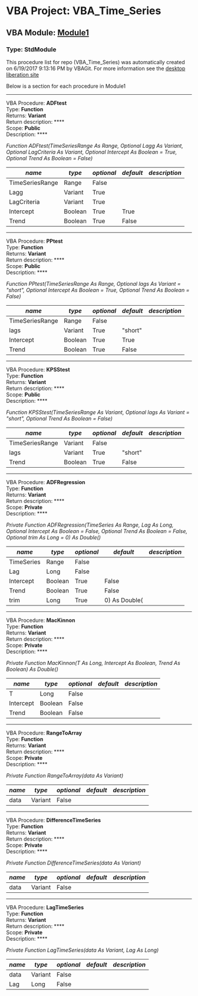 # VBA Project: **VBA_Time_Series**
## VBA Module: **[Module1](/scripts/Module1.vba "source is here")**
### Type: StdModule  

This procedure list for repo (VBA_Time_Series) was automatically created on 6/19/2017 9:13:16 PM by VBAGit.
For more information see the [desktop liberation site](http://ramblings.mcpher.com/Home/excelquirks/drivesdk/gettinggithubready "desktop liberation")

Below is a section for each procedure in Module1

---
VBA Procedure: **ADFtest**  
Type: **Function**  
Returns: **Variant**  
Return description: ****  
Scope: **Public**  
Description: ****  

*Function ADFtest(TimeSeriesRange As Range, Optional Lagg As Variant, Optional LagCriteria As Variant, Optional Intercept As Boolean = True, Optional Trend As Boolean = False)*  

*name*|*type*|*optional*|*default*|*description*
---|---|---|---|---
TimeSeriesRange|Range|False||
Lagg|Variant|True||
LagCriteria|Variant|True||
Intercept|Boolean|True| True|
Trend|Boolean|True| False|


---
VBA Procedure: **PPtest**  
Type: **Function**  
Returns: **Variant**  
Return description: ****  
Scope: **Public**  
Description: ****  

*Function PPtest(TimeSeriesRange As Range, Optional lags As Variant = "short", Optional Intercept As Boolean = True, Optional Trend As Boolean = False)*  

*name*|*type*|*optional*|*default*|*description*
---|---|---|---|---
TimeSeriesRange|Range|False||
lags|Variant|True| "short"|
Intercept|Boolean|True| True|
Trend|Boolean|True| False|


---
VBA Procedure: **KPSStest**  
Type: **Function**  
Returns: **Variant**  
Return description: ****  
Scope: **Public**  
Description: ****  

*Function KPSStest(TimeSeriesRange As Variant, Optional lags As Variant = "short", Optional Trend As Boolean = False)*  

*name*|*type*|*optional*|*default*|*description*
---|---|---|---|---
TimeSeriesRange|Variant|False||
lags|Variant|True| "short"|
Trend|Boolean|True| False|


---
VBA Procedure: **ADFRegression**  
Type: **Function**  
Returns: **Variant**  
Return description: ****  
Scope: **Private**  
Description: ****  

*Private Function ADFRegression(TimeSeries As Range, Lag As Long, Optional Intercept As Boolean = False, Optional Trend As Boolean = False, Optional trim As Long = 0) As Double()*  

*name*|*type*|*optional*|*default*|*description*
---|---|---|---|---
TimeSeries|Range|False||
Lag|Long|False||
Intercept|Boolean|True| False|
Trend|Boolean|True| False|
trim|Long|True| 0) As Double(|


---
VBA Procedure: **MacKinnon**  
Type: **Function**  
Returns: **Variant**  
Return description: ****  
Scope: **Private**  
Description: ****  

*Private Function MacKinnon(T As Long, Intercept As Boolean, Trend As Boolean) As Double()*  

*name*|*type*|*optional*|*default*|*description*
---|---|---|---|---
T|Long|False||
Intercept|Boolean|False||
Trend|Boolean|False||


---
VBA Procedure: **RangeToArray**  
Type: **Function**  
Returns: **Variant**  
Return description: ****  
Scope: **Private**  
Description: ****  

*Private Function RangeToArray(data As Variant)*  

*name*|*type*|*optional*|*default*|*description*
---|---|---|---|---
data|Variant|False||


---
VBA Procedure: **DifferenceTimeSeries**  
Type: **Function**  
Returns: **Variant**  
Return description: ****  
Scope: **Private**  
Description: ****  

*Private Function DifferenceTimeSeries(data As Variant)*  

*name*|*type*|*optional*|*default*|*description*
---|---|---|---|---
data|Variant|False||


---
VBA Procedure: **LagTimeSeries**  
Type: **Function**  
Returns: **Variant**  
Return description: ****  
Scope: **Private**  
Description: ****  

*Private Function LagTimeSeries(data As Variant, Lag As Long)*  

*name*|*type*|*optional*|*default*|*description*
---|---|---|---|---
data|Variant|False||
Lag|Long|False||
